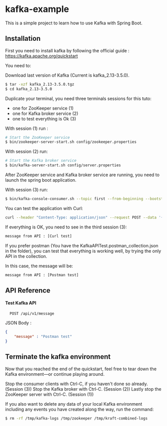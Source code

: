 # kafka-example

This is a simple project to learn how to use Kafka with Spring Boot.

## Installation

First you need to install kafka by following the official guide :
https://kafka.apache.org/quickstart

You need to:

Download last version of Kafka (Current is kafka_2.13-3.5.0).

```bash
$ tar -xzf kafka_2.13-3.5.0.tgz
$ cd kafka_2.13-3.5.0
```

Duplicate your terminal, you need three terminals sessions for this tuto:

* one for ZooKeeper service (1)
* one for Kafka broker service (2)
* one to test everything is Ok (3)

With session (1) run :

```bash
# Start the ZooKeeper service
$ bin/zookeeper-server-start.sh config/zookeeper.properties
```

With session (2) run:

```bash
# Start the Kafka broker service
$ bin/kafka-server-start.sh config/server.properties
```

After ZooKeeper service and Kafka broker service are running, you need to launch the spring boot application.

With session (3) run:

```bash
$ bin/kafka-console-consumer.sh --topic first --from-beginning --bootstrap-server localhost:9092
```

You can test the application with Curl:

```bash
curl --header "Content-Type: application/json" --request POST --data '{"message": "Curl test"}' http://localhost:8080/api/v1/message
```

If everything is OK, you need to see in the third session (3):
```bash
message from API : [Curl test]
```

If you prefer postman (You have the KafkaAPITest.postman_collection.json in the folder), you can test that everything is working well, by trying the only API in the collection.

In this case, the message will be:
```bash
message from API : [Postman test]
```

## API Reference

#### Test Kafka API

```http
  POST /api/v1/message
```

JSON Body :
```json
{
    "message" : "Postman test"
}
```

## Terminate the kafka environment

Now that you reached the end of the quickstart, feel free to tear down the Kafka environment—or continue playing around.

Stop the consumer clients with Ctrl-C, if you haven't done so already. (Session (3))
Stop the Kafka broker with Ctrl-C. (Session (2))
Lastly stop the ZooKeeper server with Ctrl-C. (Session (1))

If you also want to delete any data of your local Kafka environment including any events you have created along the way, run the command:
```bash
$ rm -rf /tmp/kafka-logs /tmp/zookeeper /tmp/kraft-combined-logs
```
